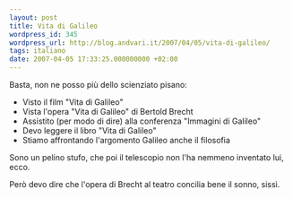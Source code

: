 ```yaml
---
layout: post
title: Vita di Galileo
wordpress_id: 345
wordpress_url: http://blog.andvari.it/2007/04/05/vita-di-galileo/
tags: italiano
date: 2007-04-05 17:33:25.000000000 +02:00
---
```

Basta, non ne posso più dello scienziato pisano:
<ul>
	<li>Visto il film "Vita di Galileo"</li>
	<li>Vista l'opera "Vita di Galileo" di Bertold Brecht</li>
	<li>Assistito (per modo di dire) alla conferenza "Immagini di Galileo"</li>
	<li>Devo leggere il libro "Vita di Galileo"</li>
	<li>Stiamo affrontando l'argomento Galileo anche il filosofia</li>
</ul>
Sono un pelino stufo, che poi il telescopio non l'ha nemmeno inventato lui, ecco.

Però devo dire che l'opera di Brecht al teatro concilia bene il sonno, sissì.
